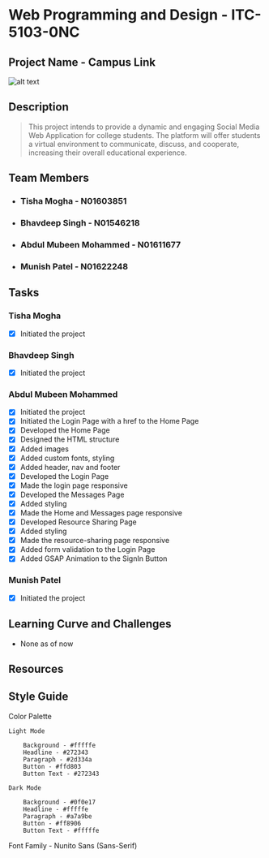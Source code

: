 # Web Programming and Design - ITC-5103-0NC

## Project Name - Campus Link

![alt text](https://github.com/abdulmubeen/campus-stories/blob/main/assets/imgs/logo.png "Campus_Stories_Logo")

## Description

> This project intends to provide a dynamic and engaging Social Media Web Application for college students.
> The platform will offer students a virtual environment to communicate, discuss, and cooperate, increasing their overall educational experience.

## Team Members

- ### Tisha Mogha - N01603851
- ### Bhavdeep Singh - N01546218
- ### Abdul Mubeen Mohammed - N01611677
- ### Munish Patel - N01622248

## Tasks

### Tisha Mogha

- [x] Initiated the project

### Bhavdeep Singh

- [x] Initiated the project

### Abdul Mubeen Mohammed

- [x] Initiated the project
- [x] Initiated the Login Page with a href to the Home Page
- [x] Developed the Home Page
- [x] Designed the HTML structure
- [x] Added images
- [x] Added custom fonts, styling
- [x] Added header, nav and footer
- [x] Developed the Login Page
- [x] Made the login page responsive
- [x] Developed the Messages Page
- [x] Added styling
- [x] Made the Home and Messages page responsive
- [x] Developed Resource Sharing Page
- [x] Added styling
- [x] Made the resource-sharing page responsive
- [x] Added form validation to the Login Page
- [x] Added GSAP Animation to the SignIn Button

### Munish Patel

- [x] Initiated the project

## Learning Curve and Challenges

- None as of now

## Resources

## Style Guide

Color Palette

    Light Mode

    	Background - #fffffe
    	Headline - #272343
    	Paragraph - #2d334a
    	Button - #ffd803
    	Button Text - #272343

    Dark Mode

    	Background - #0f0e17
    	Headline - #fffffe
    	Paragraph - #a7a9be
    	Button - #ff8906
    	Button Text - #fffffe

Font Family - Nunito Sans (Sans-Serif)
